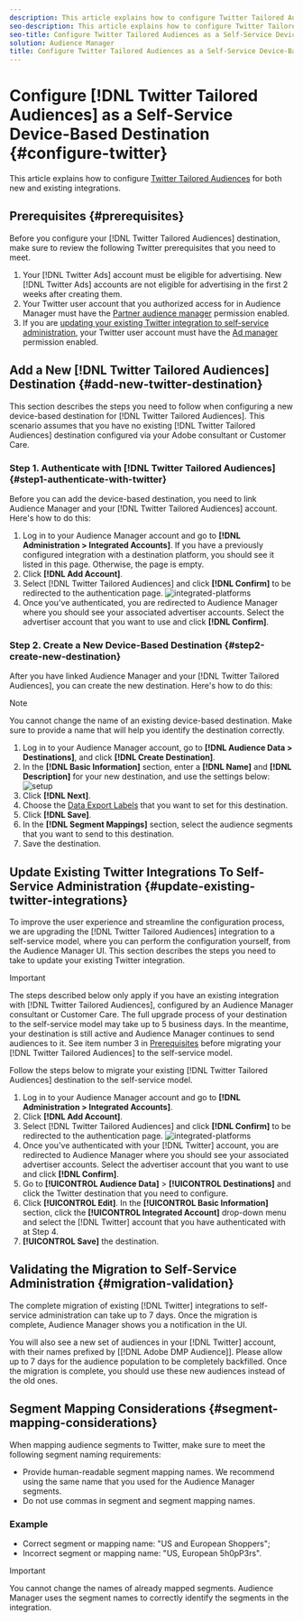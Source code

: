 ```yaml
---
description: This article explains how to configure Twitter Tailored Audiences for both new and existing integrations.
seo-description: This article explains how to configure Twitter Tailored Audiences for both new and existing integrations.
seo-title: Configure Twitter Tailored Audiences as a Self-Service Device-Based Destination
solution: Audience Manager
title: Configure Twitter Tailored Audiences as a Self-Service Device-Based Destination
---
```


# Configure [!DNL Twitter Tailored Audiences] as a Self-Service Device-Based Destination {#configure-twitter}

This article explains how to configure [Twitter Tailored Audiences](https://business.twitter.com/en/targeting/tailored-audiences.html) for both new and existing integrations.

## Prerequisites {#prerequisites}

Before you configure your [!DNL Twitter Tailored Audiences] destination, make sure to review the following Twitter prerequisites that you need to meet.

1. Your [!DNL Twitter Ads] account must be eligible for advertising. New [!DNL Twitter Ads] accounts are not eligible for advertising in the first 2 weeks after creating them.
2. Your Twitter user account that you authorized access for in Audience Manager must have the [Partner audience manager](https://business.twitter.com/en/help/troubleshooting/multi-user-login-faq.html#accesslevels) permission enabled.
3. If you are [updating your existing Twitter integration to self-service administration](#update-existing-twitter-integrations), your Twitter user account must have the [Ad manager](https://business.twitter.com/en/help/troubleshooting/multi-user-login-faq.html#accesslevels) permission enabled.

## Add a New [!DNL Twitter Tailored Audiences] Destination {#add-new-twitter-destination}

This section describes the steps you need to follow when configuring a new device-based destination for [!DNL Twitter Tailored Audiences]. This scenario assumes that you have no existing [!DNL Twitter Tailored Audiences] destination configured via your Adobe consultant or Customer Care.

### Step 1. Authenticate with [!DNL Twitter Tailored Audiences] {#step1-authenticate-with-twitter}

Before you can add the device-based destination, you need to link Audience Manager and your [!DNL Twitter Tailored Audiences] account. Here's how to do this:

1. Log in to your Audience Manager account and go to **[!DNL Administration > Integrated Accounts]**. If you have a previously configured integration with a destination platform, you should see it listed in this page. Otherwise, the page is empty.
2. Click **[!DNL Add Account]**.
3. Select [!DNL Twitter Tailored Audiences] and click **[!DNL Confirm]** to be redirected to the authentication page.                     ![integrated-platforms](assets/dbd-integrated-platforms.png)
4. Once you've authenticated, you are redirected to Audience Manager where you should see your associated advertiser accounts. Select the advertiser account that you want to use and click **[!DNL Confirm]**.

### Step 2. Create a New Device-Based Destination {#step2-create-new-destination}

After you have linked Audience Manager and your [!DNL Twitter Tailored Audiences], you can create the new destination. Here's how to do this:

>[!NOTE]
>
>You cannot change the name of an existing device-based destination. Make sure to provide a name that will help you identify the destination correctly.

1. Log in to your Audience Manager account, go to **[!DNL Audience Data > Destinations]**, and click **[!DNL Create Destination]**.
2. In the **[!DNL Basic Information]** section, enter a **[!DNL Name]** and **[!DNL Description]** for your new destination, and use the settings below: ![setup](assets/dbd-new-basic.png)
3. Click **[!DNL Next]**.
4. Choose the [Data Export Labels](/help/using/features/data-export-controls.md#controls-labels) that you want to set for this destination.
5. Click **[!DNL Save]**.
6. In the **[!DNL Segment Mappings]** section, select the audience segments that you want to send to this destination.
7. Save the destination.

## Update Existing Twitter Integrations To Self-Service Administration {#update-existing-twitter-integrations}

To improve the user experience and streamline the configuration process, we are upgrading the [!DNL Twitter Tailored Audiences] integration to a self-service model, where you can perform the configuration yourself, from the Audience Manager UI. This section describes the steps you need to take to update your existing Twitter integration.

>[!IMPORTANT]
>
>The steps described below only apply if you have an existing integration with [!DNL Twitter Tailored Audiences], configured by an Audience Manager consultant or Customer Care. The full upgrade process of your destination to the self-service model may take up to 5 business days. In the meantime, your destination is still active and Audience Manager continues to send audiences to it.
> See item number 3 in [Prerequisites](#prerequisites) before migrating your [!DNL Twitter Tailored Audiences] to the self-service model.

Follow the steps below to migrate your existing [!DNL Twitter Tailored Audiences] destination to the self-service model.

1. Log in to your Audience Manager account and go to **[!DNL Administration > Integrated Accounts]**.
1. Click **[!DNL Add Account]**.
1. Select [!DNL Twitter Tailored Audiences] and click **[!DNL Confirm]** to be redirected to the authentication page. ![integrated-platforms](assets/dbd-integrated-platforms.png)
1. Once you've authenticated with your [!DNL Twitter] account, you are redirected to Audience Manager where you should see your associated advertiser accounts. Select the advertiser account that you want to use and click **[!DNL Confirm]**.
1. Go to **[!UICONTROL Audience Data]** > **[!UICONTROL Destinations]** and click the Twitter destination that you need to configure.
1. Click **[!UICONTROL Edit]**. In the **[!UICONTROL Basic Information]** section, click the **[!UICONTROL Integrated Account]** drop-down menu and select the [!DNL Twitter] account that you have authenticated with at Step 4.
1. **[!UICONTROL Save]** the destination.

## Validating the Migration to Self-Service Administration {#migration-validation}

The complete migration of existing [!DNL Twitter] integrations to self-service administration can take up to 7 days. Once the migration is complete, Audience Manager shows you a notification in the UI.

You will also see a new set of audiences in your [!DNL Twitter] account, with their names prefixed by [[!DNL Adobe DMP Audience]]. Please allow up to 7 days for the audience population to be completely backfilled. Once the migration is complete, you should use these new audiences instead of the old ones.
    
## Segment Mapping Considerations {#segment-mapping-considerations}

When mapping audience segments to Twitter, make sure to meet the following segment naming requirements:

* Provide human-readable segment mapping names. We recommend using the same name that you used for the Audience Manager segments.
* Do not use commas in segment and segment mapping names.

### Example

* Correct segment or mapping name: "US and European Shoppers";
* Incorrect segment or mapping name: "US, European 5h0pP3rs".

>[!IMPORTANT]
>
>You cannot change the names of already mapped segments. Audience Manager uses the segment names to correctly identify the segments in the integration.
